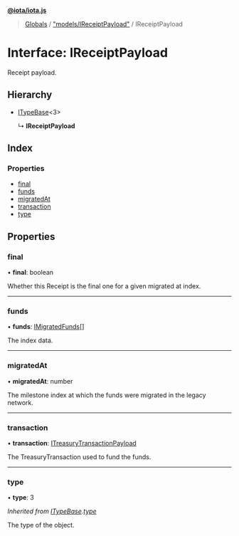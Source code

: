 **[@iota/iota.js](../README.md)**

> [Globals](../README.md) / ["models/IReceiptPayload"](../modules/_models_ireceiptpayload_.md) / IReceiptPayload

# Interface: IReceiptPayload

Receipt payload.

## Hierarchy

* [ITypeBase](_models_itypebase_.itypebase.md)<3\>

  ↳ **IReceiptPayload**

## Index

### Properties

* [final](_models_ireceiptpayload_.ireceiptpayload.md#final)
* [funds](_models_ireceiptpayload_.ireceiptpayload.md#funds)
* [migratedAt](_models_ireceiptpayload_.ireceiptpayload.md#migratedat)
* [transaction](_models_ireceiptpayload_.ireceiptpayload.md#transaction)
* [type](_models_ireceiptpayload_.ireceiptpayload.md#type)

## Properties

### final

•  **final**: boolean

Whether this Receipt is the final one for a given migrated at index.

___

### funds

•  **funds**: [IMigratedFunds](_models_imigratedfunds_.imigratedfunds.md)[]

The index data.

___

### migratedAt

•  **migratedAt**: number

The milestone index at which the funds were migrated in the legacy network.

___

### transaction

•  **transaction**: [ITreasuryTransactionPayload](_models_itreasurytransactionpayload_.itreasurytransactionpayload.md)

The TreasuryTransaction used to fund the funds.

___

### type

•  **type**: 3

*Inherited from [ITypeBase](_models_itypebase_.itypebase.md).[type](_models_itypebase_.itypebase.md#type)*

The type of the object.

